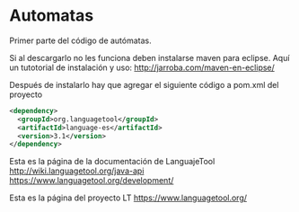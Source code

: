 # Automatas
Primer parte del código de autómatas.

Si al descargarlo no les funciona deben instalarse maven para eclipse. 
Aquí un tutotorial de instalación y uso: http://jarroba.com/maven-en-eclipse/

Después de instalarlo hay que agregar el siguiente código a pom.xml del proyecto
```xml
<dependency>
  <groupId>org.languagetool</groupId>
  <artifactId>language-es</artifactId>
  <version>3.1</version>
</dependency>
```
Esta es la página de la documentación de LanguajeTool
http://wiki.languagetool.org/java-api
https://www.languagetool.org/development/



Esta es la página del proyecto LT
https://www.languagetool.org/


